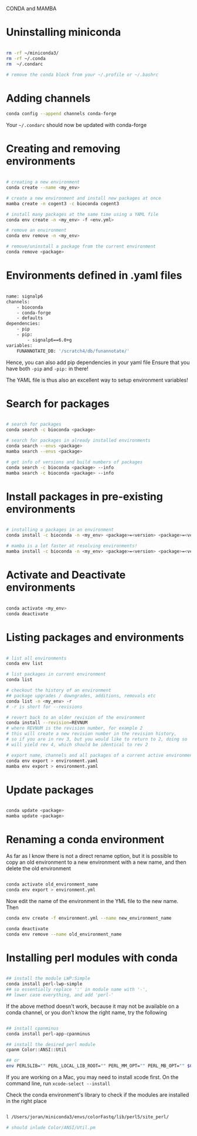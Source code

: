 CONDA and MAMBA


# Uninstalling miniconda

```bash

rm -rf ~/miniconda3/
rm -rf ~/.conda
rm  ~/.condarc

# remove the conda block from your ~/.profile or ~/.bashrc
```

# Adding channels

```bash
conda config --append channels conda-forge
```

Your `~/.condarc` should now be updated with conda-forge

# Creating and removing environments

```bash

# creating a new environment
conda create --name <my_env>

# create a new environment and install new packages at once
mamba create -n cogent3 -c bioconda cogent3

# install many packages at the same time using a YAML file
conda env create -n <my_env> -f <env.yml>

# remove an environment
conda env remove -n <my_env>

# remove/uninstall a package from the current environment
conda remove <package>
```

# Environments defined in .yaml files

```bash

name: signalp6
channels:
    - bioconda
    - conda-forge
    - defaults
dependencies:
    - pip
    - pip:
        - signalp6==6.0+g
variables:
    FUNANNOTATE_DB: '/scratch4/db/funannotate/'
```

Hence, you can also add pip dependencies in your yaml file
Ensure that you have both `-pip` and `-pip:` in there!

The YAML file is thus also an excellent way to setup environment variables!

# Search for packages

```bash

# search for packages
conda search -c bioconda <package>

# search for packages in already installed environments
conda search --envs <package>
mamba search --envs <package>

# get info of versions and build numbers of packages
conda search -c bioconda <package> --info
mamba search -c bioconda <package> --info
```

# Install packages in pre-existing environments

```bash

# installing a packages in an environment
conda install -c bioconda -n <my_env> <package>=<version> <package>=<version>

# mamba is a lot faster at resolving environments!
mamba install -c bioconda -n <my_env> <package>=<version> <package>=<version>
```

# Activate and Deactivate environments

```bash

conda activate <my_env>
conda deactivate
```

# Listing packages and environments

```bash

# list all environments
conda env list

# list packages in current environment
conda list

# checkout the history of an environment
## package upgrades / downgrades, additions, removals etc
conda list -n <my_env> -r 
# -r is short for --revisions

# revert back to an older revision of the environment
conda install --revision=REVNUM
# where REVNUM is the revision number, for example 2
# this will create a new revision number in the revision history,
# so if you are in rev 3, but you would like to return to 2, doing so
# will yield rev 4, which should be identical to rev 2

# export name, channels and all packages of a current active environment
conda env export > environment.yaml
mamba env export > environment.yaml
```

# Update packages

```bash

conda update <package>
mamba update <package>
```

# Renaming a conda environment

As far as I know there is not a direct rename option, but it is possible
to copy an old environment to a new environment with a new name, and then
delete the old environment

```bash

conda activate old_environment_name
conda env export > environment.yml
```
Now edit the name of the environment in the YML file to the new name. Then

```bash
conda env create -f environment.yml --name new_environment_name

conda deactivate
conda env remove --name old_environment_name
```

# Installing perl modules with conda

```bash

## install the module LWP:Simple
conda install perl-lwp-simple
## so essentially replace ':' in module name with '-',
## lower case everything, and add 'perl-'
```

If the above method doesn't work, because it may not be available on
a conda channel, or you don't know the right name, try the following

```bash

## install cpanminus
conda install perl-app-cpanminus

## install the desired perl module
cpanm Color::ANSI::Util

## or
env PERL5LIB="" PERL_LOCAL_LIB_ROOT="" PERL_MM_OPT="" PERL_MB_OPT="" $CONDA_PREFIX/bin/cpanm Color::ANSI::Util
```

If you are working on a Mac, you may need to install xcode first.
On the command line, run
`xcode-select --install`

Check the conda environment's library to check if the modules are installed in the right place

```bash

l /Users/joran/miniconda3/envs/colorFastq/lib/perl5/site_perl/

# should inlude Color/ANSI/Util.pm
```

